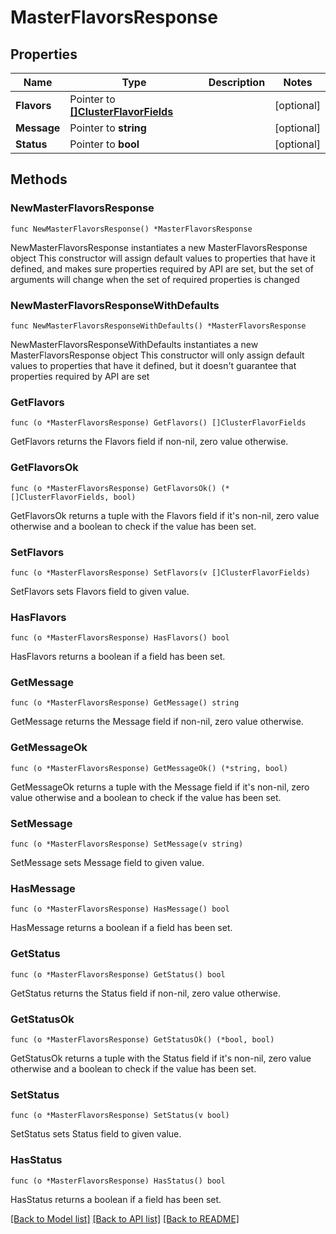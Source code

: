 # MasterFlavorsResponse

## Properties

Name | Type | Description | Notes
------------ | ------------- | ------------- | -------------
**Flavors** | Pointer to [**[]ClusterFlavorFields**](ClusterFlavorFields.md) |  | [optional] 
**Message** | Pointer to **string** |  | [optional] 
**Status** | Pointer to **bool** |  | [optional] 

## Methods

### NewMasterFlavorsResponse

`func NewMasterFlavorsResponse() *MasterFlavorsResponse`

NewMasterFlavorsResponse instantiates a new MasterFlavorsResponse object
This constructor will assign default values to properties that have it defined,
and makes sure properties required by API are set, but the set of arguments
will change when the set of required properties is changed

### NewMasterFlavorsResponseWithDefaults

`func NewMasterFlavorsResponseWithDefaults() *MasterFlavorsResponse`

NewMasterFlavorsResponseWithDefaults instantiates a new MasterFlavorsResponse object
This constructor will only assign default values to properties that have it defined,
but it doesn't guarantee that properties required by API are set

### GetFlavors

`func (o *MasterFlavorsResponse) GetFlavors() []ClusterFlavorFields`

GetFlavors returns the Flavors field if non-nil, zero value otherwise.

### GetFlavorsOk

`func (o *MasterFlavorsResponse) GetFlavorsOk() (*[]ClusterFlavorFields, bool)`

GetFlavorsOk returns a tuple with the Flavors field if it's non-nil, zero value otherwise
and a boolean to check if the value has been set.

### SetFlavors

`func (o *MasterFlavorsResponse) SetFlavors(v []ClusterFlavorFields)`

SetFlavors sets Flavors field to given value.

### HasFlavors

`func (o *MasterFlavorsResponse) HasFlavors() bool`

HasFlavors returns a boolean if a field has been set.

### GetMessage

`func (o *MasterFlavorsResponse) GetMessage() string`

GetMessage returns the Message field if non-nil, zero value otherwise.

### GetMessageOk

`func (o *MasterFlavorsResponse) GetMessageOk() (*string, bool)`

GetMessageOk returns a tuple with the Message field if it's non-nil, zero value otherwise
and a boolean to check if the value has been set.

### SetMessage

`func (o *MasterFlavorsResponse) SetMessage(v string)`

SetMessage sets Message field to given value.

### HasMessage

`func (o *MasterFlavorsResponse) HasMessage() bool`

HasMessage returns a boolean if a field has been set.

### GetStatus

`func (o *MasterFlavorsResponse) GetStatus() bool`

GetStatus returns the Status field if non-nil, zero value otherwise.

### GetStatusOk

`func (o *MasterFlavorsResponse) GetStatusOk() (*bool, bool)`

GetStatusOk returns a tuple with the Status field if it's non-nil, zero value otherwise
and a boolean to check if the value has been set.

### SetStatus

`func (o *MasterFlavorsResponse) SetStatus(v bool)`

SetStatus sets Status field to given value.

### HasStatus

`func (o *MasterFlavorsResponse) HasStatus() bool`

HasStatus returns a boolean if a field has been set.


[[Back to Model list]](../README.md#documentation-for-models) [[Back to API list]](../README.md#documentation-for-api-endpoints) [[Back to README]](../README.md)


